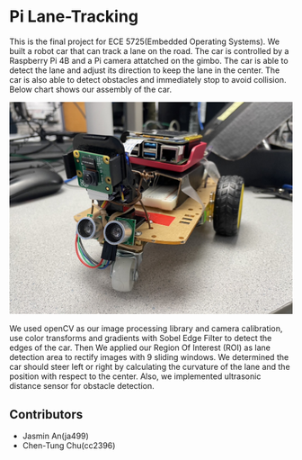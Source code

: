 # Pi Lane-Tracking

This is the final project for ECE 5725(Embedded Operating Systems). We built a robot car that can track a lane on the road. The car is controlled by a Raspberry Pi 4B and a Pi camera attatched on the gimbo. The car is able to detect the lane and adjust its direction to keep the lane in the center. The car is also able to detect obstacles and immediately stop to avoid collision. Below chart shows our assembly of the car. 

![alt text](https://github.com/ChenTungChu/ECE5725_Final_Project/blob/main/test/car.jpg?raw=true)

We used openCV as our image processing library and camera calibration, use color transforms and gradients with Sobel Edge Filter to detect the edges of the car. Then We applied our Region Of Interest (ROI) as lane detection area to rectify images with 9 sliding windows. We determined the car should steer left or right by calculating the curvature of the lane and the position with respect to the center. Also, we implemented ultrasonic distance sensor for obstacle detection.

## Contributors
- Jasmin An(ja499)
- Chen-Tung Chu(cc2396)